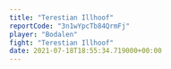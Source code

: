 ```yaml
---
title: "Terestian Illhoof"
reportCode: "3n1wYpcTb84QrmFj"
player: "Bodalen"
fight: "Terestian Illhoof"
date: 2021-07-18T18:55:34.719000+00:00
---
```

